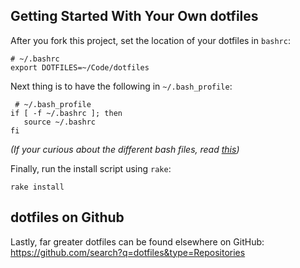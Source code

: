 ## Getting Started With Your Own dotfiles

After you fork this project, set the location of your dotfiles in `bashrc`:

	# ~/.bashrc
	export DOTFILES=~/Code/dotfiles

Next thing is to have the following in `~/.bash_profile`:

	 # ~/.bash_profile
    if [ -f ~/.bashrc ]; then
       source ~/.bashrc
    fi

*(If your curious about the different bash files, read [this](http://www.joshstaiger.org/archives/2005/07/bash_profile_vs.html))*
	
Finally, run the install script using `rake`:

	rake install
	
## dotfiles on Github

Lastly, far greater dotfiles can be found elsewhere on GitHub: <https://github.com/search?q=dotfiles&type=Repositories>